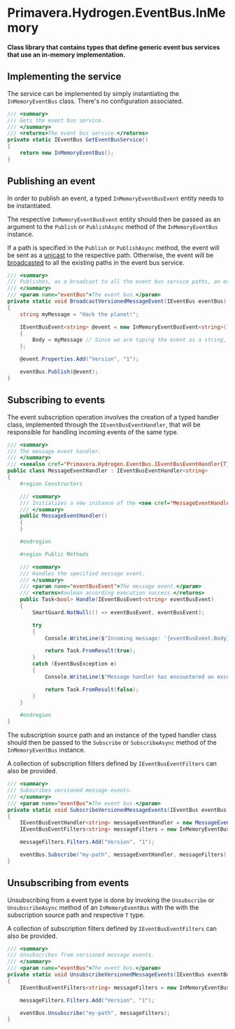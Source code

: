 # Primavera.Hydrogen.EventBus.InMemory

**Class library that contains types that define generic event bus services that use an in-memory implementation.**

## Implementing the service

The service can be implemented by simply instantiating the `InMemoryEventBus` class. There's no configuration associated.

```csharp
/// <summary>
/// Gets the event bus service.
/// </summary>
/// <returns>The event bus service.</returns>
private static IEventBus GetEventBusService()
{
    return new InMemoryEventBus();
}
```

## Publishing an event

In order to publish an event, a typed `InMemoryEventBusEvent` entity needs to be instantiated.

The respective `InMemoryEventBusEvent` entity should then be passed as an argument to the `Publish` or `PublishAsync` method of the `InMemoryEventBus` instance.

If a path is specified in the `Publish` or `PublishAsync` method, the event will be sent as a [unicast](https://en.wikipedia.org/wiki/Unicast) to the respective path. Otherwise, the event will be [broadcasted](https://en.wikipedia.org/wiki/Broadcasting_(networking)) to all the existing paths in the event bus service.

```csharp
/// <summary>
/// Publishes, as a broadcast to all the event bus service paths, an event containing a versioned message.
/// </summary>
/// <param name="eventBus">The event bus.</param>
private static void BroadcastVersionedMessageEvent(IEventBus eventBus)
{
    string myMessage = "Hack the planet!";

    IEventBusEvent<string> @event = new InMemoryEventBusEvent<string>()
    {
        Body = myMessage // Since we are typing the event as a string, we need to provide a string to the event body.
    };

    @event.Properties.Add("Version", "1");

    eventBus.Publish(@event);
}
```

## Subscribing to events

The event subscription operation involves the creation of a typed handler class, implemented through the `IEventBusEventHandler`, that will be responsible for handling incoming events of the same type.

```csharp
/// <summary>
/// The message event handler.
/// </summary>
/// <seealso cref="Primavera.Hydrogen.EventBus.IEventBusEventHandler{T}"/>
public class MessageEventHandler : IEventBusEventHandler<string>
{
    #region Constructors

    /// <summary>
    /// Initializes a new instance of the <see cref="MessageEventHandler"/> class.
    /// </summary>
    public MessageEventHandler()
    {
    }

    #endregion

    #region Public Methods

    /// <summary>
    /// Handles the specified message event.
    /// </summary>
    /// <param name="eventBusEvent">The message event.</param>
    /// <returns>Boolean according execution success.</returns>
    public Task<bool> Handle(IEventBusEvent<string> eventBusEvent)
    {
        SmartGuard.NotNull(() => eventBusEvent, eventBusEvent);

        try
        {
            Console.WriteLine($"Incoming message: '{eventBusEvent.Body}'");

            return Task.FromResult(true);
        }
        catch (EventBusException e)
        {
            Console.WriteLine($"Message handler has encountered an exception: '{e.Message}'");

            return Task.FromResult(false);
        }
    }

    #endregion
}
```

The subscription source path and an instance of the typed handler class should then be passed to the `Subscribe` or `SubscribeAsync` method of the `InMemoryEventBus` instance.

A collection of subscription filters defined by `IEventBusEventFilters` can also be provided.

```csharp
/// <summary>
/// Subscribes versioned message events.
/// </summary>
/// <param name="eventBus">The event bus.</param>
private static void SubscribeVersionedMessageEvents(IEventBus eventBus)
{
    IEventBusEventHandler<string> messageEventHandler = new MessageEventHandler();
    IEventBusEventFilters<string> messageFilters = new InMemoryEventBusEventFilters<string>();

    messageFilters.Filters.Add("Version", "1");

    eventBus.Subscribe("my-path", messageEventHandler, messageFilters);
}
```

## Unsubscribing from events

Unsubscribing from a event type is done by invoking the `Unsubscribe` or `UnsubscribeAsync` method of an `InMemoryEventBus` with the with the subscription source path and respective `T` type.

A collection of subscription filters defined by `IEventBusEventFilters` can also be provided.

```csharp
/// <summary>
/// Unsubscribes from versioned message events.
/// </summary>
/// <param name="eventBus">The event bus.</param>
private static void UnsubscribeVersionedMessageEvents(IEventBus eventBus)
{
    IEventBusEventFilters<string> messageFilters = new InMemoryEventBusEventFilters<string>();

    messageFilters.Filters.Add("Version", "1");

    eventBus.Unsubscribe("my-path", messageFilters);
}
```